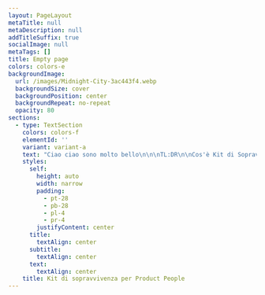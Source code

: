 ```yaml
---
layout: PageLayout
metaTitle: null
metaDescription: null
addTitleSuffix: true
socialImage: null
metaTags: []
title: Empty page
colors: colors-e
backgroundImage:
  url: /images/Midnight-City-3ac443f4.webp
  backgroundSize: cover
  backgroundPosition: center
  backgroundRepeat: no-repeat
  opacity: 80
sections:
  - type: TextSection
    colors: colors-f
    elementId: ''
    variant: variant-a
    text: "Ciao ciao sono molto bello\n\n\nTL:DR\n\nCos'è Kit di Sopravvivenza per Product People?\n\nLa prima selezione per te\n\nTi avevo promesso un regalo\n\nEhi ciao \U0001F44B,\nSono davvero felice di poterti scrivere questa email.\nMa ne sono consapevole, se ti sei iscritto a questa newsletter è per un motivo.\nKit di Sopravvivenza per Product People è una newsletter con un obiettivo molto specifico.\nL’idea è quella di aiutare le persone che lavorano ad un prodotto nella gestione del caos che deriva dal lavorare ad un prodotto.\nMagari sei un designer, oppure un developer, un product manager o chissà quale altro job title emerso nel magico mondo del lavoro.\nMagari quell’etichetta non ce l’hai e ti sporchi le mani giorno dopo giorno per provare a guadagnartela.\nOppure quell’etichetta non ce l’hai e non la vuoi nemmeno, magari sei un founder, un indie hacker con un’idea nella testa e che cerca giorno dopo giorno di trasformarla in realtà.\nSe sei tra queste persone, questa newsletter è per te.\nAspetta però, non ti agitare.\nQuesta non sarà una newsletter filosofica, piena di pensieri, analisi ecc.\nCon questa newsletter condividerò con te, ogni giorno, tre link:\nil link ad un contenuto (un articolo, un podcast, un thread su twitter ecc.);\nuna risorsa (un tool, framework, modello mentale o template Notion ecc.);\nil prodotto di Product Hunt più interessante che ho trovato nella mia Product Hunt Curation quotidiana.\nBasta così.\nSi tratta pur sempre una newsletter giornaliera e non voglio rubarti altro tempo.\n\nLA PRIMA SELEZIONE PER TE\nQuesto è di sicuro il twitter thread più di impatto che io abbia mai letto;\nQuesto è uno dei modi migliori per confrontarsi con gli stakeholder di un'azienda (o magari con investitori);\nGrazie a questa risorsa, non avrai più dubbi sulla linea grafica da dare ad un tuo contenuto.\n\nPER CHIUDERE IN BELLEZZA, UN REGALO PER TE\nOgni giorno su Product Hunt escono centinaia di prodotti. Io ne raccolgo i più interessanti e li salvo in un database tutto mio su Notion.\nUna selezione di questi prodotti la pubblico sul mio profilo Linkedin (a proposito, che ne dici di restare in contatto anche lì?).\nIl link al database però è mio, non lo condivido con nessuno a meno che non me lo chiedano.\nPer celebrare questa prima email, facciamo finta che tu me l'abbia chiesto, che ne dici?\nClicca sul pulsante qui sotto per accedere al database.\n\n<iframe class=\"airtable-embed\" src=\"https://airtable.com/embed/shrstamXmJOpnhBU7?backgroundColor=purple&viewControls=on\" frameborder=\"0\" onmousewheel=\"\" width=\"100%\" height=\"800\" style=\"background: transparent; border: 1px solid #ccc;\"></iframe>\n"
    styles:
      self:
        height: auto
        width: narrow
        padding:
          - pt-28
          - pb-28
          - pl-4
          - pr-4
        justifyContent: center
      title:
        textAlign: center
      subtitle:
        textAlign: center
      text:
        textAlign: center
    title: Kit di sopravvivenza per Product People
---
```

